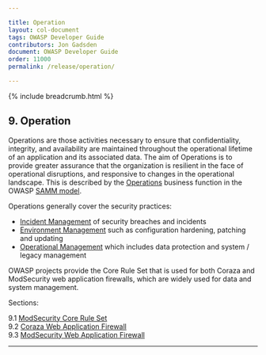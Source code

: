 ```yaml
---

title: Operation
layout: col-document
tags: OWASP Developer Guide
contributors: Jon Gadsden
document: OWASP Developer Guide
order: 11000
permalink: /release/operation/

---
```


{% include breadcrumb.html %}

## 9. Operation

Operations are those activities necessary to ensure that confidentiality, integrity, and availability
are maintained throughout the operational lifetime of an application and its associated data.
The aim of Operations is to provide greater assurance that the organization is resilient
in the face of operational disruptions, and responsive to changes in the operational landscape.
This is described by the [Operations][sammo] business function in the OWASP [SAMM model][samm].

Operations generally cover the security practices:

* [Incident Management][sammoim] of security breaches and incidents
* [Environment Management][sammoem] such as configuration hardening, patching and updating
* [Operational Management][sammoom] which includes data protection and system / legacy management

OWASP projects provide the Core Rule Set that is used for both Coraza and ModSecurity web application firewalls,
which are widely used for data and system management.

Sections:

9.1 [ModSecurity Core Rule Set](01-modsecurity-crs.md)  
9.2 [Coraza Web Application Firewall](02-coraza.md)  
9.3 [ModSecurity Web Application Firewall](03-modsecurity.md)  

----

[samm]: https://owaspsamm.org/about/
[sammo]: https://owaspsamm.org/model/operations/
[sammoem]: https://owaspsamm.org/model/operations/environment-management/
[sammoim]: https://owaspsamm.org/model/operations/incident-management
[sammoom]: https://owaspsamm.org/model/operations/operational-management/
